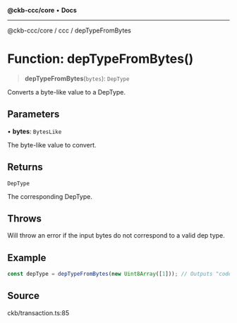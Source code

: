 **@ckb-ccc/core** • **Docs**

***

@ckb-ccc/core / ccc / depTypeFromBytes

# Function: depTypeFromBytes()

> **depTypeFromBytes**(`bytes`): `DepType`

Converts a byte-like value to a DepType.

## Parameters

• **bytes**: `BytesLike`

The byte-like value to convert.

## Returns

`DepType`

The corresponding DepType.

## Throws

Will throw an error if the input bytes do not correspond to a valid dep type.

## Example

```typescript
const depType = depTypeFromBytes(new Uint8Array([1])); // Outputs "code"
```

## Source

ckb/transaction.ts:85
